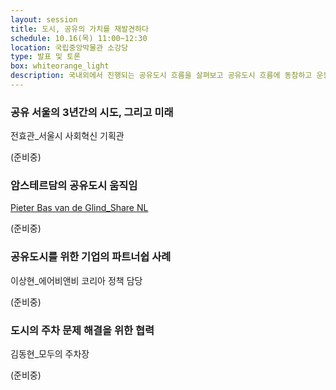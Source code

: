 ```yaml
---
layout: session
title: 도시, 공유의 가치를 재발견하다
schedule: 10.16(목) 11:00~12:30
location: 국립중앙박물관 소강당
type: 발표 및 토론
box: whiteorange_light
description: 국내외에서 진행되는 공유도시 흐름을 살펴보고 공유도시 흐름에 동참하고 운동을 이끌고 있는 단체와 프로젝트의 직접적인 사례들을 들어본다.
---
```


### 공유 서울의 3년간의 시도, 그리고 미래

전효관_서울시 사회혁신 기획관

(준비중)

### 암스테르담의 공유도시 움직임

[Pieter Bas van de Glind_Share NL](/speakers.html#speaker12)

(준비중)

### 공유도시를 위한 기업의 파트너쉽 사례

이상현_에어비앤비 코리아 정책 담당

(준비중)

### 도시의 주차 문제 해결을 위한 협력

김동현_모두의 주차장 

(준비중)
